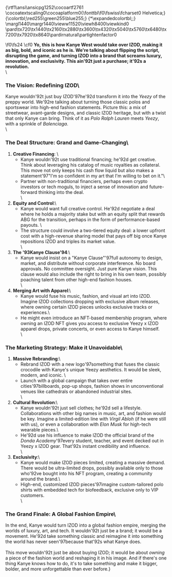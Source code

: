 {\rtf1\ansi\ansicpg1252\cocoartf2761
\cocoatextscaling0\cocoaplatform0{\fonttbl\f0\fswiss\fcharset0 Helvetica;}
{\colortbl;\red255\green255\blue255;}
{\*\expandedcolortbl;;}
\margl1440\margr1440\vieww11520\viewh8400\viewkind0
\pard\tx720\tx1440\tx2160\tx2880\tx3600\tx4320\tx5040\tx5760\tx6480\tx7200\tx7920\tx8640\pardirnatural\partightenfactor0

\f0\fs24 \cf0 **Yo, this is how Kanye West would take over IZOD, making it as big, bold, and iconic as he is. We're talking about flipping the script, disrupting the game, and turning IZOD into a brand that screams luxury, innovation, and exclusivity. This ain\'92t just a purchase; it\'92s a revolution.**\
\
### **The Vision: Redefining IZOD**\
Kanye wouldn\'92t just buy IZOD\'97he\'92d transform it into the *Yeezy* of the preppy world. We\'92re talking about turning those classic polos and sportswear into high-end fashion statements. Picture this: a mix of streetwear, avant-garde designs, and classic IZOD heritage, but with a twist that only Kanye can bring. Think of it as *Polo Ralph Lauren* meets *Yeezy*, with a sprinkle of *Balenciaga*.\
\
### **The Deal Structure: Grand and Game-Changing**\
1. **Creative Financing**: \
   - Kanye wouldn\'92t use traditional financing; he\'92d get creative. Think about leveraging his catalog of music royalties as collateral. This move not only keeps his cash flow liquid but also makes a statement\'97"I'm so confident in my art that I'm willing to bet on it."\
   - Partner with non-traditional financiers, perhaps even crypto investors or tech moguls, to inject a sense of innovation and future-forward thinking into the deal.\
\
2. **Equity and Control**:\
   - Kanye would want full creative control. He\'92d negotiate a deal where he holds a majority stake but with an equity split that rewards ABG for the transition, perhaps in the form of performance-based payouts. \
   - The structure could involve a two-tiered equity deal: a lower upfront cost with a high-revenue sharing model that pays off big once Kanye repositions IZOD and triples its market value. \
\
3. **The \'93Kanye Clause\'94**:\
   - Kanye would insist on a "Kanye Clause"\'97full autonomy to design, market, and distribute without corporate interference. No board approvals. No committee oversight. Just pure Kanye vision. This clause would also include the right to bring in his own team, possibly poaching talent from other high-end fashion houses.\
\
4. **Merging Art with Apparel**:\
   - Kanye would fuse his music, fashion, and visual art into IZOD. Imagine IZOD collections dropping with exclusive album releases, where owning certain IZOD pieces unlocks exclusive tracks or experiences.\
   - He might even introduce an NFT-based membership program, where owning an IZOD NFT gives you access to exclusive Yeezy x IZOD apparel drops, private concerts, or even access to Kanye himself.\
\
### **The Marketing Strategy: Make it Unavoidable**\
1. **Massive Rebranding**:\
   - Rebrand IZOD with a new logo\'97something that fuses the classic crocodile with Kanye's unique Yeezy aesthetics. It would be sleek, modern, and iconic. \
   - Launch with a global campaign that takes over entire cities\'97billboards, pop-up shops, fashion shows in unconventional venues like cathedrals or abandoned industrial sites.\
\
2. **Cultural Revolution**:\
   - Kanye wouldn\'92t just sell clothes; he\'92d sell a lifestyle. Collaborations with other big names in music, art, and fashion would be key. Imagine a limited-edition line with *Virgil Abloh* (if he were still with us), or even a collaboration with *Elon Musk* for high-tech wearable pieces.\
   - He\'92d use his influence to make IZOD the official brand of the *Donda Academy*\'97every student, teacher, and event decked out in Yeezy x IZOD gear. That\'92s instant credibility and influence.\
\
3. **Exclusivity**:\
   - Kanye would make IZOD pieces limited, creating a massive demand. There would be ultra-limited drops, possibly available only to those who\'92ve bought into his NFT program, creating a community around the brand.\
   - High-end, customized IZOD pieces\'97imagine custom-tailored polo shirts with embedded tech for biofeedback, exclusive only to VIP customers.\
\
### **The Grand Finale: A Global Fashion Empire**\
In the end, Kanye would turn IZOD into a global fashion empire, merging the worlds of luxury, art, and tech. It wouldn\'92t just be a brand; it would be a movement. He\'92d take something classic and reimagine it into something the world has never seen\'97because that\'92s what Kanye does.\
\
This move wouldn\'92t just be about buying IZOD; it would be about *owning* a piece of the fashion world and reshaping it in his image. And if there's one thing Kanye knows how to do, it's to take something and make it bigger, bolder, and more unforgettable than ever before.}
